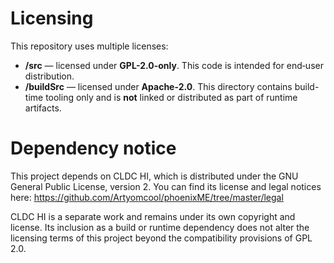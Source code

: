 # Licensing

This repository uses multiple licenses:

- **/src** — licensed under **GPL-2.0-only**. This code is intended for end‑user distribution.
- **/buildSrc** — licensed under **Apache-2.0**. This directory contains build-time tooling only and is **not** linked or distributed as part of runtime artifacts.

# Dependency notice

This project depends on CLDC HI, which is distributed under the GNU General Public License, version 2.
You can find its license and legal notices here:
https://github.com/Artyomcool/phoenixME/tree/master/legal

CLDC HI is a separate work and remains under its own copyright and license.
Its inclusion as a build or runtime dependency does not alter the licensing terms of this project beyond the compatibility provisions of GPL 2.0.
